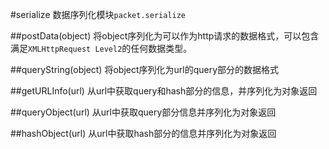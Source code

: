 #serialize
数据序列化模块`packet.serialize`

##postData(object)
将object序列化为可以作为http请求的数据格式，可以包含满足`XMLHttpRequest Level2`的任何数据类型。

##queryString(object)
将object序列化为url的query部分的数据格式

##getURLInfo(url)
从url中获取query和hash部分的信息，并序列化为对象返回

##queryObject(url)
从url中获取query部分信息并序列化为对象返回

##hashObject(url)
从url中获取hash部分的信息并序列化为对象返回